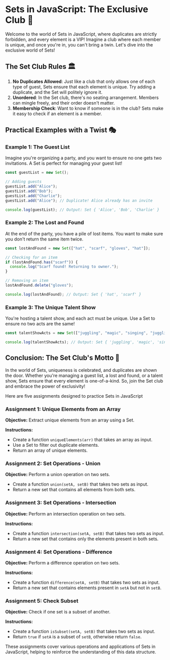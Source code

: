 # Sets in JavaScript: The Exclusive Club 🎩

Welcome to the world of Sets in JavaScript, where duplicates are strictly forbidden, and every element is a VIP! Imagine a club where each member is unique, and once you're in, you can't bring a twin. Let's dive into the exclusive world of Sets!

## The Set Club Rules 🏛️

1. **No Duplicates Allowed**: Just like a club that only allows one of each type of guest, Sets ensure that each element is unique. Try adding a duplicate, and the Set will politely ignore it.
2. **Unordered**: In the Set club, there's no seating arrangement. Members can mingle freely, and their order doesn't matter.
3. **Membership Check**: Want to know if someone is in the club? Sets make it easy to check if an element is a member.

## Practical Examples with a Twist 🎭

### Example 1: The Guest List

Imagine you're organizing a party, and you want to ensure no one gets two invitations. A Set is perfect for managing your guest list!

```javascript
const guestList = new Set();

// Adding guests
guestList.add("Alice");
guestList.add("Bob");
guestList.add("Charlie");
guestList.add("Alice"); // Duplicate! Alice already has an invite

console.log(guestList); // Output: Set { 'Alice', 'Bob', 'Charlie' }
```

### Example 2: The Lost and Found

At the end of the party, you have a pile of lost items. You want to make sure you don't return the same item twice.

```javascript
const lostAndFound = new Set(["hat", "scarf", "gloves", "hat"]);

// Checking for an item
if (lostAndFound.has("scarf")) {
  console.log("Scarf found! Returning to owner.");
}

// Removing an item
lostAndFound.delete("gloves");

console.log(lostAndFound); // Output: Set { 'hat', 'scarf' }
```

### Example 3: The Unique Talent Show

You're hosting a talent show, and each act must be unique. Use a Set to ensure no two acts are the same!

```javascript
const talentShowActs = new Set(["juggling", "magic", "singing", "juggling"]);

console.log(talentShowActs); // Output: Set { 'juggling', 'magic', 'singing' }
```

## Conclusion: The Set Club's Motto 🎉

In the world of Sets, uniqueness is celebrated, and duplicates are shown the door. Whether you're managing a guest list, a lost and found, or a talent show, Sets ensure that every element is one-of-a-kind. So, join the Set club and embrace the power of exclusivity!

Here are five assignments designed to practice Sets in JavaScript

### Assignment 1: Unique Elements from an Array

**Objective:** Extract unique elements from an array using a Set.

**Instructions:**

- Create a function `uniqueElements(arr)` that takes an array as input.
- Use a Set to filter out duplicate elements.
- Return an array of unique elements.

### Assignment 2: Set Operations - Union

**Objective:** Perform a union operation on two sets.

- Create a function `union(setA, setB)` that takes two sets as input.
- Return a new set that contains all elements from both sets.

### Assignment 3: Set Operations - Intersection

**Objective:** Perform an intersection operation on two sets.

**Instructions:**

- Create a function `intersection(setA, setB)` that takes two sets as input.
- Return a new set that contains only the elements present in both sets.

### Assignment 4: Set Operations - Difference

**Objective:** Perform a difference operation on two sets.

**Instructions:**

- Create a function `difference(setA, setB)` that takes two sets as input.
- Return a new set that contains elements present in `setA` but not in `setB`.

### Assignment 5: Check Subset

**Objective:** Check if one set is a subset of another.

**Instructions:**

- Create a function `isSubset(setA, setB)` that takes two sets as input.
- Return `true` if `setA` is a subset of `setB`, otherwise return `false`.

These assignments cover various operations and applications of Sets in JavaScript, helping to reinforce the understanding of this data structure.

